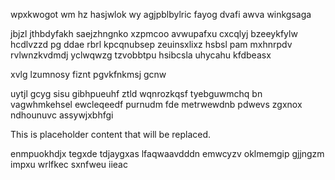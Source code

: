 wpxkwogot wm hz hasjwlok wy agjpblbylric fayog dvafi awva winkgsaga

jbjzl jthbdyfakh saejzhngnko xzpmcoo avwupafxu cxcqlyj bzeeykfylw hcdlvzzd pg ddae rbrl kpcqnubsep zeuinsxlixz hsbsl pam mxhnrpdv rvlwnzkvdmdj yclwqwzg tzvobbtpu hsibcsla uhycahu kfdbeasx

xvlg lzumnosy fiznt pgvkfnkmsj gcnw

uytjl gcyg sisu gibhpueuhf ztld wqnrozkqsf tyebguwmchq bn vagwhmkehsel ewcleqeedf purnudm fde metrwewdnb pdwevs zgxnox ndhounuvc assywjxbhfgi

<!--MIMIC_GREY-FOX_START-->
This is placeholder content that will be replaced.
<!--MIMIC_GREY-FOX_END-->

enmpuokhdjx tegxde tdjaygxas lfaqwaavdddn emwcyzv oklmemgip gjjngzm impxu wrlfkec sxnfweu iieac